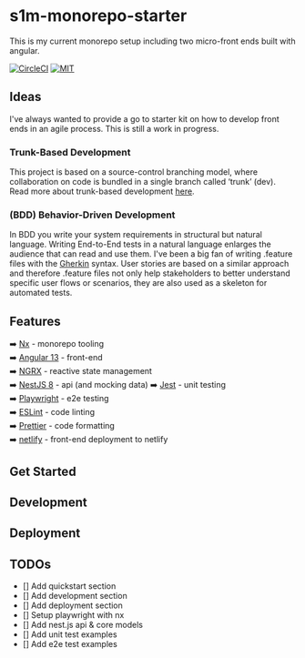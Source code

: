 # s1m-monorepo-starter

This is my current monorepo setup including two micro-front ends built with angular.

[![CircleCI](https://circleci.com/gh/nrwl/nx.svg?style=svg)](https://app.circleci.com/pipelines/github/SimonPhumin/s1m-monorepo-starter)
[![MIT](https://img.shields.io/packagist/l/doctrine/orm.svg)](https://github.com/simonphumin/s1m-monorepo-starter/blob/main/LICENSE)

## Ideas

I've always wanted to provide a go to starter kit on how to develop front ends in an agile process. This is still a work in progress.

### Trunk-Based Development

This project is based on a source-control branching model, where collaboration on code is bundled in a single branch called ‘trunk’ (dev).
Read more about trunk-based development [here](https://trunkbaseddevelopment.com/).

### (BDD) Behavior-Driven Development

In BDD you write your system requirements in structural but natural language. Writing End-to-End tests in a natural language enlarges the audience that can read and use them.
I've been a big fan of writing .feature files with the [Gherkin](https://cucumber.io/docs/gherkin/) syntax. User stories are based on a similar approach and therefore .feature files not only help stakeholders to better understand specific user flows or scenarios, they are also used as a skeleton for automated tests.

## Features

➡️ [Nx](https://nx.dev/) - monorepo tooling  
➡️ [Angular 13](https://angular.io/) - front-end  
➡️ [NGRX](https://ngrx.io/) - reactive state management  
➡️ [NestJS 8](https://nestjs.com/) - api (and mocking data)
➡️ [Jest](https://jestjs.io/) - unit testing  
➡️ [Playwright](https://playwright.dev/) - e2e testing  
➡️ [ESLint](https://eslint.org/) - code linting  
➡️ [Prettier](https://prettier.io/) - code formatting  
➡️ [netlify](https://www.netlify.com/) - front-end deployment to netlify

## Get Started

## Development

## Deployment

## TODOs

-   [] Add quickstart section
-   [] Add development section
-   [] Add deployment section
-   [] Setup playwright with nx
-   [] Add nest.js api & core models
-   [] Add unit test examples
-   [] Add e2e test examples
